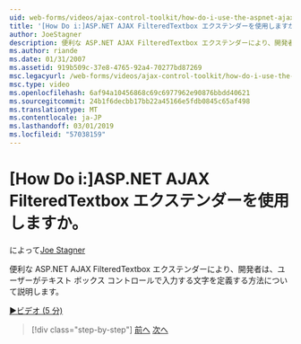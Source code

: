 ```yaml
---
uid: web-forms/videos/ajax-control-toolkit/how-do-i-use-the-aspnet-ajax-filteredtextbox-extender
title: '[How Do i:]ASP.NET AJAX FilteredTextbox エクステンダーを使用しますか。 | Microsoft Docs'
author: JoeStagner
description: 便利な ASP.NET AJAX FilteredTextbox エクステンダーにより、開発者は、ユーザーがテキスト ボックス コントロールで入力する文字を定義する方法について説明します。
ms.author: riande
ms.date: 01/31/2007
ms.assetid: 919b509c-37e8-4765-92a4-70277bd87269
msc.legacyurl: /web-forms/videos/ajax-control-toolkit/how-do-i-use-the-aspnet-ajax-filteredtextbox-extender
msc.type: video
ms.openlocfilehash: 6af94a10456868c69c6977962e90876bbdd40621
ms.sourcegitcommit: 24b1f6decbb17bb22a45166e5fdb0845c65af498
ms.translationtype: MT
ms.contentlocale: ja-JP
ms.lasthandoff: 03/01/2019
ms.locfileid: "57038159"
---
```

<a name="how-do-i-use-the-aspnet-ajax-filteredtextbox-extender"></a>[How Do i:]ASP.NET AJAX FilteredTextbox エクステンダーを使用しますか。
====================
によって[Joe Stagner](https://github.com/JoeStagner)

便利な ASP.NET AJAX FilteredTextbox エクステンダーにより、開発者は、ユーザーがテキスト ボックス コントロールで入力する文字を定義する方法について説明します。

[&#9654;ビデオ (5 分)](https://channel9.msdn.com/Blogs/ASP-NET-Site-Videos/how-do-i-use-the-aspnet-ajax-filteredtextbox-extender)

> [!div class="step-by-step"]
> [前へ](how-do-i-use-the-aspnet-ajax-dynamicpopulate-extender.md)
> [次へ](how-do-i-use-the-aspnet-ajax-hovermenu-extender.md)
